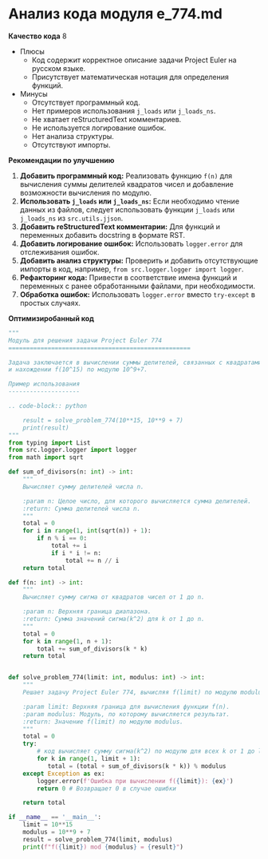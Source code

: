 # Анализ кода модуля e_774.md

**Качество кода**
8
-  Плюсы
    - Код содержит корректное описание задачи Project Euler на русском языке.
    - Присутствует математическая нотация для определения функций.
-  Минусы
    - Отсутствует программный код.
    - Нет примеров использования `j_loads` или `j_loads_ns`.
    - Не хватает reStructuredText комментариев.
    - Не используется логирование ошибок.
    - Нет анализа структуры.
    - Отсутствуют импорты.

**Рекомендации по улучшению**

1. **Добавить программный код:** Реализовать функцию `f(n)` для вычисления суммы делителей квадратов чисел и добавление возможности вычисления по модулю.
2. **Использовать `j_loads` или `j_loads_ns`:**  Если необходимо чтение данных из файлов, следует использовать функции `j_loads` или `j_loads_ns` из `src.utils.jjson`.
3. **Добавить reStructuredText комментарии:**  Для функций и переменных добавить docstring в формате RST.
4. **Добавить логирование ошибок:**  Использовать `logger.error` для отслеживания ошибок.
5. **Добавить анализ структуры:** Проверить и добавить отсутствующие импорты в код, например, `from src.logger.logger import logger`.
6. **Рефакторинг кода:** Привести в соответствие имена функций и переменных с ранее обработанными файлами, при необходимости.
7. **Обработка ошибок:** Использовать `logger.error` вместо `try-except` в простых случаях.

**Оптимизиробанный код**
```python
"""
Модуль для решения задачи Project Euler 774
===================================================

Задача заключается в вычислении суммы делителей, связанных с квадратами,
и нахождении f(10^15) по модулю 10^9+7.

Пример использования
--------------------

.. code-block:: python

    result = solve_problem_774(10**15, 10**9 + 7)
    print(result)
"""
from typing import List
from src.logger.logger import logger
from math import sqrt

def sum_of_divisors(n: int) -> int:
    """
    Вычисляет сумму делителей числа n.

    :param n: Целое число, для которого вычисляется сумма делителей.
    :return: Сумма делителей числа n.
    """
    total = 0
    for i in range(1, int(sqrt(n)) + 1):
        if n % i == 0:
            total += i
            if i * i != n:
                total += n // i
    return total

def f(n: int) -> int:
    """
    Вычисляет сумму сигма от квадратов чисел от 1 до n.

    :param n: Верхняя граница диапазона.
    :return: Сумма значений сигма(k^2) для k от 1 до n.
    """
    total = 0
    for k in range(1, n + 1):
        total += sum_of_divisors(k * k)
    return total


def solve_problem_774(limit: int, modulus: int) -> int:
    """
    Решает задачу Project Euler 774, вычисляя f(limit) по модулю modulus.

    :param limit: Верхняя граница для вычисления функции f(n).
    :param modulus: Модуль, по которому вычисляется результат.
    :return: Значение f(limit) по модулю modulus.
    """
    total = 0
    try:
        # код вычисляет сумму сигма(k^2) по модулю для всех k от 1 до limit
        for k in range(1, limit + 1):
           total = (total + sum_of_divisors(k * k)) % modulus
    except Exception as ex:
        logger.error(f'Ошибка при вычислении f({limit}): {ex}')
        return 0 # Возвращает 0 в случае ошибки

    return total

if __name__ == '__main__':
    limit = 10**15
    modulus = 10**9 + 7
    result = solve_problem_774(limit, modulus)
    print(f"f({limit}) mod {modulus} = {result}")
```